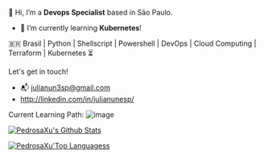 👋 Hi, I’m a <strong>Devops Specialist</strong> based in São Paulo. 
- 🌱 I’m currently learning <strong>Kubernetes</strong>!

🇧🇷 Brasil | Python | Shellscript | Powershell |  DevOps | Cloud Computing | Terraform | Kubernetes ⏳

Let's get in touch!
- 📬 julianun3sp@gmail.com
- http://linkedin.com/in/julianunesp/

Current Learning Path:
![image](https://github.com/pedrosaxu/julianunesp/assets/101535045/c7f09993-c90c-4856-b906-331b4445947a)


[![PedrosaXu's Github Stats](https://github-readme-stats.vercel.app/api?username=pedrosaxu)](https://github.com/anuraghazra/github-readme-stats)

[![PedrosaXu'Top Languagess](https://github-readme-stats.vercel.app/api/top-langs/?username=pedrosaxu&hide=css,html,jupyter%20notebook&langs_count=8&layout=compact)](https://github.com/anuraghazra/github-readme-stats)

<!---
julianunesp/julianunesp is a ✨ special ✨ repository because its `README.md` (this file) appears on your GitHub profile.
You can click the Preview link to take a look at your changes.
--->

